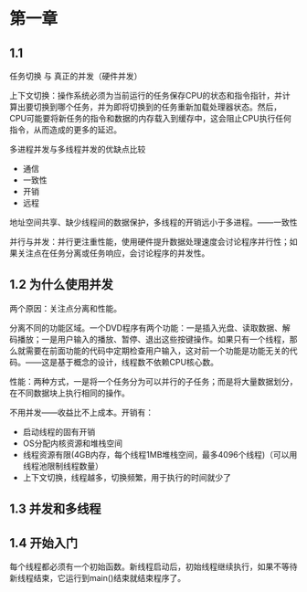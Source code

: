 # 第一章

## 1.1

任务切换 与 真正的并发（硬件并发）

上下文切换：操作系统必须为当前运行的任务保存CPU的状态和指令指针，并计算出要切换到哪个任务，并为即将切换到的任务重新加载处理器状态。然后，CPU可能要将新任务的指令和数据的内存载入到缓存中，这会阻止CPU执行任何指令，从而造成的更多的延迟。

多进程并发与多线程并发的优缺点比较

+ 通信
+ 一致性
+ 开销
+ 远程

地址空间共享、缺少线程间的数据保护，多线程的开销远小于多进程。——一致性

并行与并发：并行更注重性能，使用硬件提升数据处理速度会讨论程序并行性；如果关注点在任务分离或任务响应，会讨论程序的并发性。

## 1.2 为什么使用并发

两个原因：关注点分离和性能。

分离不同的功能区域。一个DVD程序有两个功能：一是插入光盘、读取数据、解码播放；一是用户输入的播放、暂停、退出这些按键操作。如果只有一个线程，那么就需要在前面功能的代码中定期检查用户输入，这对前一个功能是功能无关的代码。——这是基于概念的设计，线程数不依赖CPU核心数。

性能：两种方式，一是将一个任务分为可以并行的子任务；而是将大量数据划分，在不同数据块上执行相同的操作。

不用并发——收益比不上成本。开销有：

+ 启动线程的固有开销
+ OS分配内核资源和堆栈空间
+ 线程资源有限(4GB内存，每个线程1MB堆栈空间，最多4096个线程)（可以用线程池限制线程数量）
+ 上下文切换，线程越多，切换频繁，用于执行的时间就少了

## 1.3 并发和多线程

## 1.4 开始入门

每个线程都必须有一个初始函数。新线程启动后，初始线程继续执行，如果不等待新线程结束，它运行到main()结束就结束程序了。

